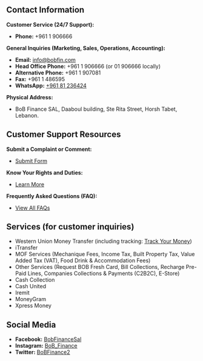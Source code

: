 ## Contact Information

**Customer Service (24/7 Support):**
*   **Phone:** +961 1 906666

**General Inquiries (Marketing, Sales, Operations, Accounting):**
*   **Email:** [info@bobfin.com](mailto:info@bobfin.com)
*   **Head Office Phone:** +961 1 906666 (or 01 906666 locally)
*   **Alternative Phone:** +961 1 907081
*   **Fax:** +961 1 486595
*   **WhatsApp:** [+961 81 236424](https://api.whatsapp.com/send?phone=96181236424)

**Physical Address:**
*   BoB Finance SAL, Daaboul building, Ste Rita Street, Horsh Tabet, Lebanon.

## Customer Support Resources

**Submit a Complaint or Comment:**
*   [Submit Form](https://www.bob-finance.com/CustomerProtection/ComplaintAndCommentView)

**Know Your Rights and Duties:**
*   [Learn More](https://www.bob-finance.com/Inside/RightsAndDuties)

**Frequently Asked Questions (FAQ):**
*   [View All FAQs](https://www.bob-finance.com/Inside/FAQ)

## Services (for customer inquiries)

*   Western Union Money Transfer (including tracking: [Track Your Money](http://www.wu.com/LB/en/track-transfer.html))
*   iTransfer
*   MOF Services (Mechanique Fees, Income Tax, Built Property Tax, Value Added Tax (VAT), Food Drink & Accommodation Fees)
*   Other Services (Request BOB Fresh Card, Bill Collections, Recharge Pre-Paid Lines, Companies Collections & Payments (C2B2C), E-Store)
*   Cash Collection
*   Cash United
*   Iremit
*   MoneyGram
*   Xpress Money

## Social Media

*   **Facebook:** [BobFinanceSal](https://www.facebook.com/BobFinanceSal)
*   **Instagram:** [BoB_Finance](https://www.instagram.com/BoB_Finance)
*   **Twitter:** [BoBFinance2](https://twitter.com/BoBFinance2)